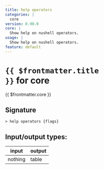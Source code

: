 ```yaml
---
title: help operators
categories: |
  core
version: 0.90.0
core: |
  Show help on nushell operators.
usage: |
  Show help on nushell operators.
feature: default
---
```


<!-- This file is automatically generated. Please edit the command in https://github.com/nushell/nushell instead. -->

# <code>{{ $frontmatter.title }}</code> for core

<div class='command-title'>{{ $frontmatter.core }}</div>

## Signature

`> help operators {flags} `

## Input/output types:

| input   | output |
| ------- | ------ |
| nothing | table  |
